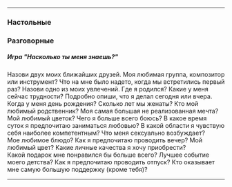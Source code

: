* * *
### Настольные

### Разговорные
##### Игра "Насколько ты меня знаешь?"
Назови двух моих ближайших друзей. 
Моя любимая группа, композитор или инструмент? 
Что на мне было надето, когда мы встретились первый раз? 
Назови одно из моих увлечений.
Где я родился? 
Какие у меня сейчас трудности?
Подробно опиши, что я делал сегодня или вчера. 
Когда у меня день рождения?
Сколько лет мы женаты?
Кто мой любимый родственник? 
Моя самая большая не реализованная мечта?   
Мой любимый цветок? 
Чего я больше всего боюсь?
В какое время суток я предпочитаю заниматься любовью? 
﻿﻿﻿﻿В какой области я чувствую себя наиболее компетентным?
﻿﻿﻿﻿Что меня сексуально возбуждает?   
﻿﻿﻿﻿Мое любимое блюдо?
﻿﻿﻿﻿Как я предпочитаю проводить вечер?
﻿﻿﻿﻿Мой любимый цвет? 
﻿﻿﻿﻿Какие личные качества я хочу приобрести?  
﻿﻿﻿﻿Какой подарок мне понравился бы больше всего? 
﻿﻿﻿﻿Лучшее событие моего детства? 
Как я предпочитаю проводить отпуск? 
Кто оказывает мне самую большую поддержку (кроме тебя)? 
* * *